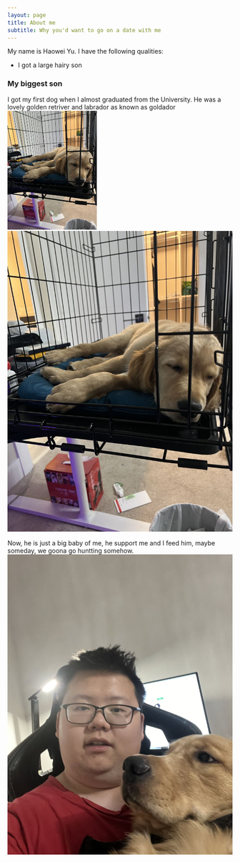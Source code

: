 ```yaml
---
layout: page
title: About me
subtitle: Why you'd want to go on a date with me
---
```


My name is Haowei Yu. I have the following qualities:

- I got a large hairy son
<!-- - I'm extremely loyal to my family
- good at hunting -->



### My biggest son

I got my first dog when I almost graduated from the University. He was a lovely golden retriver and labrador as known as goldador
<img src="assets/img/guai/Guai_puppy.jpg" width="200"/>
![Guai](assets/img/guai/Guai_puppy.jpg)

Now, he is just a big baby of me, he support me and I feed him, maybe someday, we goona go huntting somehow.
![Guai](assets/img/guai/Me&Guai.jpg)

